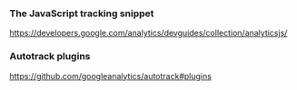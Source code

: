 ### The JavaScript tracking snippet

https://developers.google.com/analytics/devguides/collection/analyticsjs/

### Autotrack plugins

https://github.com/googleanalytics/autotrack#plugins
